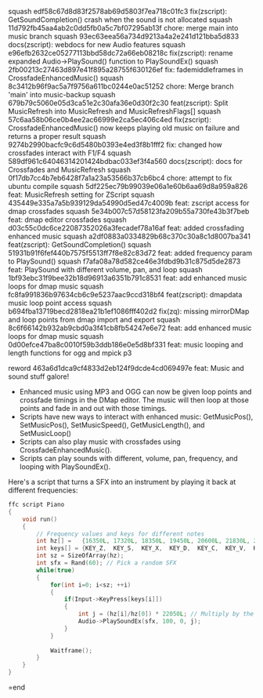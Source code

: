 squash edf58c67d8d83f2578ab69d5803f7ea718c01fc3 fix(zscript): GetSoundCompletion() crash when the sound is not allocated
squash 11d792fb45aa4ab2c0dd5fb0a5c7bf07295ab13f chore: merge main into music branch
squash 93ec63eea56a734d9213a4a2e241d121bba5d833 docs(zscript): webdocs for new Audio features
squash e96efb2632ce05277113bbd58dc72a66eb08218c fix(zscript): rename expanded Audio->PlaySound() function to PlaySoundEx()
squash 2fb00213c27463d897e41f895a28755f630126ef fix: fademiddleframes in CrossfadeEnhancedMusic()
squash 8c3412b96f9ac5a7f9756a611bc0244e0ac51252 chore: Merge branch 'main' into music-backup
squash 679b79c5060e05d3ca51e2c30afa36e0d30f2c30 feat(zscript): Split MusicRefresh into MusicRefresh and MusicRefreshFlags[]
squash 57c6aa58b06ce0b4ee2ac66999e2ca5ec406c4ed fix(zscript): CrossfadeEnhancedMusic() now keeps playing old music on failure and returns a proper result
squash 9274b2990bacfc9c6d5480b0393e4ed3f8b1fff2 fix: changed how crossfades interact with F1/F4
squash 589df961c64046314201424bdbac033ef3f4a560 docs(zscript): docs for Crossfades and MusicRefresh
squash 0f17db7cc4b7eb6428f7a1a23a53566b37cb6bc4 chore: attempt to fix ubuntu compile
squash 5df225ec79b99039e06a1e60b6aa69d8a959a826 feat: MusicRefresh setting for ZScript
squash 435449e335a7a5b939129da54990d5ed47c4009b feat: zscript access for dmap crossfades
squash 5e34b007c57d58123fa209b55a730fe43b3f7beb feat: dmap editor crossfades
squash d03c55c0dc6ce22087352026a3fecadef78a16af feat: added crossfading enhanced music
squash a2df0883a0334829b68c370c30a8c1d8007ba341 feat(zscript): GetSoundCompletion()
squash 51931b91f6fef440b7575f5513ff7f8e82c83d72 feat: added frequency param to PlaySound()
squash f7afa08a78d582ce46e3fdbd9b31c875d5de2873 feat: PlaySound with different volume, pan, and loop
squash 1bf93ebc31f9bee32b18d96913a6351b791c8531 feat: add enhanced music loops for dmap music
squash fc8fa991836b97634cb6c9e5237aac9ccd318bf4 feat(zscript): dmapdata music loop point access
squash b694fba13719becd2818ea21b1ef1086fff402d2 fix(zq): missing mirrorDMap and loop points from dmap import and export
squash 8c6f66142b932ab9cbd0a3f41cb8fb54247e6e72 feat: add enhanced music loops for dmap music
squash 0d00efce47ba8c0010f59b3ddb186e0e5d8bf331 feat: music looping and length functions for ogg and mpick p3

reword 463a6d1dca9cf4833d2eb124f9dcde4cd069497e feat: Music and sound stuff galore!

- Enhanced music using MP3 and OGG can now be given loop points and crossfade timings in the DMap editor. The music will then loop at those points and fade in and out with those timings.
- Scripts have new ways to interact with enhanced music: GetMusicPos(), SetMusicPos(), SetMusicSpeed(), GetMusicLength(), and SetMusicLoop()
- Scripts can also play music with crossfades using CrossfadeEnhancedMusic().
- Scripts can play sounds with different, volume, pan, frequency, and looping with PlaySoundEx().

Here's a script that turns a SFX into an instrument by playing it back at different frequencies:

```c
ffc script Piano
{
    void run()
    {
        // Frequency values and keys for different notes
        int hz[] =   {16350L, 17320L, 18350L, 19450L, 20600L, 21830L, 23120L, 24500L, 25960L, 27500L, 29140L, 30870L, 32700L};
        int keys[] = {KEY_Z,  KEY_S,  KEY_X,  KEY_D,  KEY_C,  KEY_V,  KEY_G,  KEY_B,  KEY_H,  KEY_N,  KEY_J,  KEY_M,  KEY_COMMA};
        int sz = SizeOfArray(hz);
        int sfx = Rand(60); // Pick a random SFX
        while(true)
        {
            for(int i=0; i<sz; ++i)
            {
                if(Input->KeyPress[keys[i]])
                {
                    int j = (hz[i]/hz[0]) * 22050L; // Multiply by the sample rate of most default SFX
                    Audio->PlaySoundEx(sfx, 100, 0, j);
                }
            }
            
            Waitframe();
        }
    }
}
```
=end
